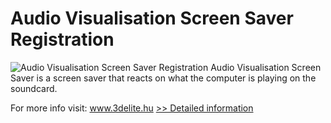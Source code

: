 # Audio Visualisation Screen Saver Registration
![Audio Visualisation Screen Saver Registration](https://mycommerce.akamaized.net/api/pimages/P300186562/BIG/300186562.PNG)
Audio Visualisation Screen Saver is a screen saver that reacts on what the computer is playing on the soundcard.

For more info visit: www.3delite.hu
[>> Detailed information](https://secure.shareit.com/shareit/product.html?productid=300186562&affiliateid=200057808)
